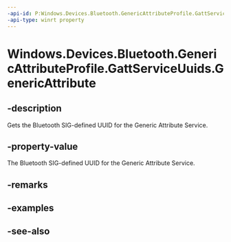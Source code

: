 ```yaml
---
-api-id: P:Windows.Devices.Bluetooth.GenericAttributeProfile.GattServiceUuids.GenericAttribute
-api-type: winrt property
---
```


<!-- Property syntax
public System.Guid GenericAttribute { get; }
-->

# Windows.Devices.Bluetooth.GenericAttributeProfile.GattServiceUuids.GenericAttribute

## -description
Gets the Bluetooth SIG-defined UUID for the Generic Attribute Service.

## -property-value
The Bluetooth SIG-defined UUID for the Generic Attribute Service.

## -remarks

## -examples

## -see-also
